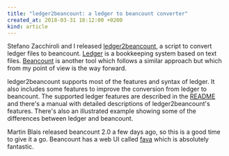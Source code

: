 ```yaml
---
title: "ledger2beancount: a ledger to beancount converter"
created_at: 2018-03-31 18:12:00 +0200
kind: article
---
```


Stefano Zacchiroli and I released
[ledger2beancount](https://github.com/zacchiro/ledger2beancount/), a
script to convert ledger files to beancount.
[Ledger](https://www.ledger-cli.org/) is a bookkeeping system based on
text files.  [Beancount](https://furius.ca/beancount/) is another tool
which follows a similar approach but which from my point of view is the
way forward.

ledger2beancount supports most of the features and syntax of ledger.
It also includes some features to improve the conversion from ledger
to beancount.  The supported ledger features are described in the
[README](https://github.com/zacchiro/ledger2beancount/) and
there's a manual with detailed descriptions of ledger2beancount's
features.  There's also an illustrated example showing some of the
differences between ledger and beancount.

Martin Blais released beancount 2.0 a few days ago, so this is a good
time to give it a go.  Beancount has a web UI called
[fava](https://beancount.github.io/fava/) which is absolutely fantastic.

